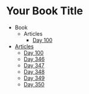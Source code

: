 # Your Book Title

- Book
  - Articles
    * [Day 100](_book/articles/day100.md)
- [Articles](articles/README.md)
  * [Day 100](articles/day100.md)
  * [Day 346](articles/day346.md)
  * [Day 347](articles/day347.md)
  * [Day 348](articles/day348.md)
  * [Day 349](articles/day349.md)
  * [Day 350](articles/day350.md)
